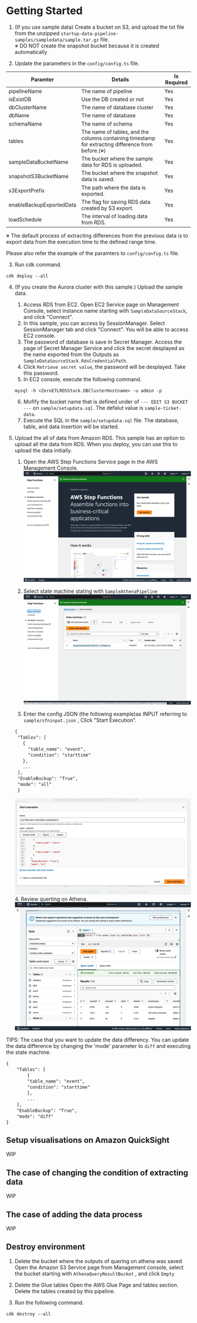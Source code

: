 # Getting Started 

1. (If you use sample data) Create a bucket on S3, and upload the txt file from the unzipped `startup-data-pipeline-samples/sampledata/sample.tar.gz` file.  
※ DO NOT create the snapshot bucket because it is created automatically

2. Update the parameters in the `config/config.ts` file.

|Paramter|Details|Is Required|
|---|---|---|
|pipelineName|The name of pipeline|Yes|
|isExistDB|Use the DB created or not|Yes|
|dbClusterName|The name of database cluster|Yes|
|dbName|The name of database|Yes|
|schemaName|The name of schema|Yes|
|tables|The name of tables, and the columns containing timestamp for extracting difference from before.(※)|Yes|
|sampleDataBucketName|The bucket where the sample data for RDS is uploaded. |Yes|
|snapshotS3BucketName|The bucket where the snapshot data is saved. |Yes|
|s3ExportPrefix|The path where the data is exported. |Yes|
|enableBackupExportedData|The flag for saving RDS data created by S3 export. |Yes|
|loadSchedule|The interval of loading data from RDS. |Yes|


※ The default process of extracting differences from the previous data is to export data from the execution time to the defined range time.

Please also refer the example of the paramters to  `config/config.ts` file.

3. Run cdk command.
```
cdk deploy --all
```

4. (If you create the Aurora cluster with this sample.) Upload the sample data. 
   1. Access RDS from EC2. Open EC2 Service page on Management Console, select instance name starting with `SampleDataSourceStack`, and click "Connect".
   2.  In this sample, you can access by SessionManager. Select SessionManager tab and click "Connect". You will be able to access EC2 console.
   3.  The password of database is save in Secret Manager. Access the page of Secret Manager Service and click the secret desplayed as the name exported from the Outputs as `SampleDataSourceStack.RdsCredentialPath`.
   4.  Click `Retrieve secret value`, the password will be desplayed. Take this password.
   5.  In EC2 console, execute the following command.
   ```
   mysql -h <ZeroETLRDSStack.DBClusterHostname> -u admin -p
   ```
   6. Mofify the bucket name that is defined under of  `--- EDIT S3 BUCKET ---` on `sample/setupdata.sql`. The defalut value is `sample-ticket-data`.
   7. Execute the SQL in the `sample/setupdata.sql` file. The database, table, and data insertion will be started.


5. Upload the all of data from Amazon RDS.
This sample has an option to upload all the data from RDS. When you deploy, you can use this to upload the data initially.

   1. Open the AWS Step Functions Service page in the AWS Management Console.
   ![1](./image/image2.png)

   2. Select state machine stating with `SampleAthenaPipeline`
   ![1](./image/image3.png)

   3. Enter the config JSON (the following example)as INPUT referring to `sample/sfninput.json` , Click "Start Execution".
   ```
   {
    "Tables": [
      {
        "table_name": "event",
        "condition": "starttime"
      },
      ...
    ],
    "EnableBuckup": "True",
    "mode": "all"
    }
   ```
   ![1](./image/image5.png)
    4. Review querting on Athena.
    ![1](./image/image14.png)

TIPS: The case that you want to update the data differency.
You can update the data difference by changing the 'mode' parameter to `diff` and executing the state machine.

```
{
    "Tables": [
        {
        "table_name": "event",
        "condition": "starttime"
        },
        ...
    ],
    "EnableBuckup": "True",
    "mode": "diff"
}
```

## Setup visualisations on Amazon QuickSight

WIP

## The case of changing the condition of extracting data
WIP

## The case of adding the data process
WIP

## Destroy environment

1. Delete the bucket where the outputs of quering on athena was saved
Open the Amazon S3 Service page from Management console, select the bucket starting with `AthenaQueryResultBucket` , and click `Empty`

2. Delete the Glue tables
Open the AWS Glue Page and tables section. Delete the tables created by this pipeline.

3. Run the following command.


```
cdk destroy --all
```